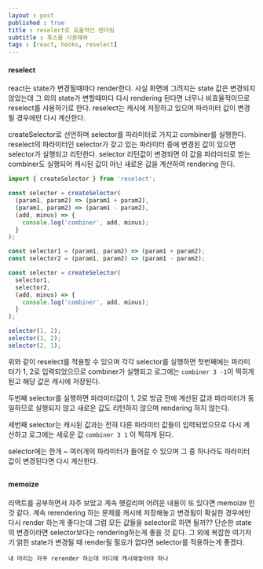 ```yaml
---
layout : post
published : true
title : reselect로 효율적인 렌더링
subtitle : 훅스를 사용해봐
tags : [react, hooks, reselect]
---
```

#### reselect
react는 state가 변경될때마다 render한다. 
사실 화면에 그려지는 state 값은 변경되지 않았는데 그 외의 state가 변할때마다 다시 rendering 된다면 너무나 비효율적이므로 reselect를 사용하기로 한다.
reselect는 캐시에 저장하고 있으며 파라미터 값이 변경될 경우에만 다시 계산한다.
  
createSelector로 선언하며 selector를 파라미터로 가지고 combiner를 실행한다.
reselect의 파라미터인 selector가 갖고 있는 파라미터 중에 변경된 값이 있으면 selector가 실행되고 리턴한다.
selector 리턴값이 변경되면 이 값을 파라미터로 받는 combiner도 실행되어 캐시된 값이 아닌 새로운 값을 계산하여 rendering 한다.
  
```js
import { createSelector } from 'reselect';

const selector = createSelector(
  (param1, param2) => (param1 + param2),
  (param1, param2) => (param1 - param2),
  (add, minus) => {
    console.log('combiner', add, minus);
  }
);
```
```js
const selector1 = (param1, param2) => (param1 + param2);
const selector2 = (param1, param2) => (param1 - param2);

const selector = createSelector(
  selector1,
  selector2,
  (add, minus) => {
    console.log('combiner', add, minus);
  }
);
```
```js
selector(1, 2);
selector(1, 2);
selector(2, 1);
```
위와 같이 reselect를 적용할 수 있으며 각각 selector를 실행하면 첫번째에는 파라미터가 1, 2로 입력되었으므로 
combiner가 실행되고 로그에는 `combiner 3 -1`이 찍히게 된고 해당 값은 캐시에 저장된다.
  
두번째 selector를 실행하면 파라미터값이 1, 2로 방금 전에 계산된 값과 파라미터가 동일하므로 실행되지 않고 
새로운 값도 리턴하지 않으며 rendering 하지 않는다.
  
세번째 selector는 캐시된 값과는 전혀 다른 파라미터 값들이 입력되었으므로 다시 계산하고
로그에는 새로운 값 `combiner 3 1` 이 찍히게 된다.
  
selector에는 한개 ~ 여러개의 파라미터가 들어갈 수 있으며 그 중 하나라도 파라미터 값이 변경된다면 다시 계산한다.
  
##
#### memoize
리액트를 공부하면서 자주 보았고 계속 헷갈리며 어려운 내용이 또 있다면 memoize 인것 같다.
계속 rerendering 하는 문제를 캐시에 저장해놓고 변경됨이 확실한 경우에만 다시 render 하는게 좋다는데 그럼 모든 값들을 selector로 하면 될까??
단순한 state의 변경이라면 selector보다는 rendering하는게 좋을 것 같다. 그 외에 복잡한 여기저기 얽힌 state가 변경될 때 render될 필요가 없다면 selector를 적용하는게 좋겠다. 
  
`내 머리는 자꾸 rerender 하는데 어디에 캐시해놓아야 하나`
